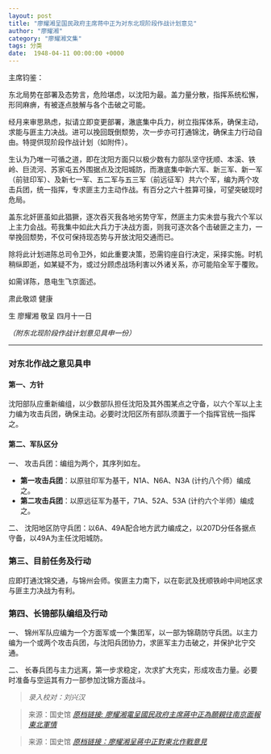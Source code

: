 ```yaml
---
layout: post
title: "廖耀湘呈国民政府主席蒋中正为对东北现阶段作战计划意见"
author: "廖耀湘"
category: "廖耀湘文集"
tags: 分类
date:  1948-04-11 00:00:00 +0000
---
```

主席钧鉴：

东北局势在部署及态势言，危险堪虑，以沈阳为最。盖力量分散，指挥系统松懈，形同麻痹，有被逐点肢解与各个击破之可能。

经月来审思熟虑，拟请立即变更部署，澈底集中兵力，树立指挥体系，确保主动，求能与匪主力决战。进可以挽回既倒颓势，次一步亦可打通锦沈，确保主力行动自由。特提供现阶段作战计划（如附件）。

生认为乃唯一可循之道，即在沈阳方面只以极少数有力部队坚守抚顺、本溪、铁岭、巨流河、苏家屯五外围据点及沈阳城防，而澈底集中新六军、新三军、新一军（前驻印军）、及新七一军、五二军与五三军（前远征军）共六个军，编为两个攻击兵团，统一指挥，专求匪主力主动作战。有百分之六十胜算可操，可望突破现时危局。

盖东北奸匪虽如此猖獗，逐次吞灭我各地劣势守军，然匪主力实未尝与我六个军以上主力会战。苟我集中如此大兵力于决战方面，则我可逐次各个击破匪之主力，一举挽回颓势，不仅可保持现态势与开放沈阳交通而已。

除将此计划进陈总司令卫外，如此重要决策，恐需钧座自行决定，采择实施。时机稍纵即逝，如某疑不为，或过分顾虑战场利害以外诸关系，亦可能陷全军于覆败。

如需详陈，恳电生飞京面述。

肃此敬颂
健康

生 廖耀湘 敬呈
四月十一日

*（附东北现阶段作战计划意见具申一份）*

---


### 对东北作战之意见具申

#### 第一、方针

沈阳部队应重新编组，以少数部队担任沈阳及其外围某点之守备，以六个军以上主力编为攻击兵团，确保主动。必要时沈阳区所有部队须置于一个指挥官统一指挥之。

#### 第二、军队区分

一、 攻击兵团：编组为两个，其序列如左。

- **第一攻击兵团**：以原驻印军为基干，N1A、N6A、N3A (计约八个师）编成之。
- **第二攻击兵团**：以原远征军为基干，71A、52A、53A (计约六个半师）编成之。

二、 沈阳地区防守兵团：以6A、49A配合地方武力编成之，以207D分任各据点守备，以49A为主任沈阳城防。

### 第三、目前任务及行动
应即打通沈锦交通，与锦州会师。俟匪主力南下，以在彰武及抚顺铁岭中间地区求与匪主力决战为有利。

### 第四、长锦部队编组及行动

一、 锦州军队应编为一个方面军或一个集团军，以一部为锦葫防守兵团。以主力编为一个或两个攻击兵团，与沈阳兵团协力，求匪军主力击破之，并保护北宁交通。

二、 长春兵团与主力远离，第一步求稳定，次求扩大充实，形成攻击力量。必要时准备与空运其有力一部参加沈锦方面战斗。


> *录入校对：刘兴汉*

> 来源：国史馆 [*原档链接: 廖耀湘電呈國民政府主席蔣中正為願親往南京面報東北軍情*](https://ahonline.drnh.gov.tw/index.php?act=Display/image/5885982JuZ0=-Y#e7J)

> 来源：国史馆 [*原档链接：廖耀湘呈蔣中正對東北作戰意見*](https://ahonline.drnh.gov.tw/index.php?act=Display/image/5885976k2BLw5=#3eu)